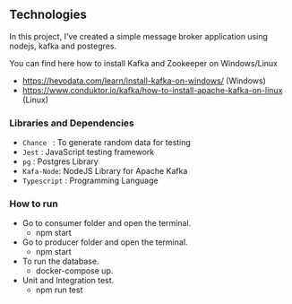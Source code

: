 ## Technologies
In this project, I've created a simple message broker application using nodejs, kafka and postegres.

You can find here how to install Kafka and Zookeeper on Windows/Linux
* https://hevodata.com/learn/install-kafka-on-windows/  (Windows)
* https://www.conduktor.io/kafka/how-to-install-apache-kafka-on-linux (Linux)

### Libraries and Dependencies
* `Chance ` : To generate random data for testing
* `Jest` : JavaScript testing framework
* `pg` : Postgres  Library
* `Kafa-Node`: NodeJS Library for Apache Kafka
* `Typescript` : Programming Language

### How to run
* Go to consumer folder and open the terminal.
    * npm start
* Go to producer folder and open the terminal.
    * npm start
* To run the database.
    * docker-compose up.
* Unit and Integration test.
    * npm run test